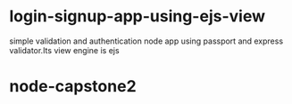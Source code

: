 # login-signup-app-using-ejs-view
simple validation and authentication node app using passport and express validator.Its view engine is ejs
 
# node-capstone2
